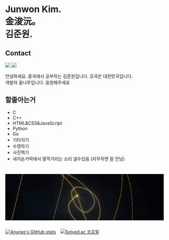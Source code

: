 Junwon Kim.    
金浚沅。       
김준원.              
===================
## Contact
<p>
  <a href="mailto:junwonkim59@gmail.com" target="_blank"><img src="https://img.shields.io/badge/junwonkim59@gmail.com-EA4335?style=flat-square&logo=Gmail&logoColor=white"/></a>
  <a href="mailto:junwonkim04@outlook.com" target="_blank"><img src="https://img.shields.io/badge/junwonkim04@outlook.com-0078D4?style=flat-square&logo=microsoftoutlook&logoColor=white"/></a>
</p>

<p>
  안녕하세요. 중국에서 공부하는 김준원입니다. 모국은 대한민국입니다.</br>
  개발자 꿈나무입니다. 응원해주세요</br>
</p>


## 할줄아는거

- C
- C++
- HTML&CSS&JavaScript
- Python
- Go
- 기타치기
- 수영하기
- 사진찍기
- 새끼손가락에서 딸깍거리는 소리 낼수있음 (자꾸하면 잘 안남)


![Alt text](banner.jpg "장노출")        
=================================================

[![Anurag's GitHub stats](https://github-readme-stats.vercel.app/api?username=notj-code&show_icons=true&theme=dark)](https://github.com/notj-code)　[![Solved.ac
프로필](http://mazassumnida.wtf/api/v2/generate_badge?boj=notj)](https://solved.ac/notj)         
　　　　　　　　　　　　　　　　　　　　　　

　　　
